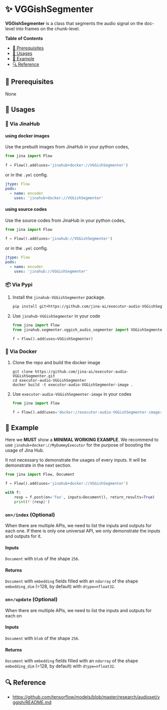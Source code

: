 
# ✨ VGGishSegmenter

**VGGishSegmenter** is a class that segments the audio signal on the doc-level into frames on the chunk-level.

<!-- START doctoc generated TOC please keep comment here to allow auto update -->
<!-- DON'T EDIT THIS SECTION, INSTEAD RE-RUN doctoc TO UPDATE -->
**Table of Contents**

- [🌱 Prerequisites](#-prerequisites)
- [🚀 Usages](#-usages)
- [🎉️ Example](#%EF%B8%8F-example)
- [🔍️ Reference](#%EF%B8%8F-reference)

<!-- END doctoc generated TOC please keep comment here to allow auto update -->

## 🌱 Prerequisites

None
## 🚀 Usages

### 🚚 Via JinaHub

#### using docker images
Use the prebuilt images from JinaHub in your python codes, 

```python
from jina import Flow
	
f = Flow().add(uses='jinahub+docker://VGGishSegmenter')
```

or in the `.yml` config.
	
```yaml
jtype: Flow
pods:
  - name: encoder
    uses: 'jinahub+docker://VGGishSegmenter'
```

#### using source codes
Use the source codes from JinaHub in your python codes,

```python
from jina import Flow
	
f = Flow().add(uses='jinahub://VGGishSegmenter')
```

or in the `.yml` config.

```yaml
jtype: Flow
pods:
  - name: encoder
    uses: 'jinahub://VGGishSegmenter'
```


### 📦️ Via Pypi

1. Install the `jinahub-VGGishSegmenter` package.

	```bash
	pip install git+https://github.com/jina-ai/executor-audio-VGGishSegmenter.git
	```

1. Use `jinahub-VGGishSegmenter` in your code

	```python
	from jina import Flow
	from jinahub.segmenter.vggish_audio_segmenter import VGGishSegmenter
	
	f = Flow().add(uses=VGGishSegmenter)
	```


### 🐳 Via Docker

1. Clone the repo and build the docker image

	```shell
	git clone https://github.com/jina-ai/executor-audio-VGGishSegmenter.git
	cd executor-audio-VGGishSegmenter
	docker build -t executor-audio-VGGishSegmenter-image .
	```

1. Use `executor-audio-VGGishSegmenter-image` in your codes

	```python
	from jina import Flow
	
	f = Flow().add(uses='docker://executor-audio-VGGishSegmenter-image:latest')
	```
	

## 🎉️ Example 

Here we **MUST** show a **MINIMAL WORKING EXAMPLE**. We recommend to use `jinahub+docker://MyDummyExecutor` for the purpose of boosting the usage of Jina Hub. 

It not necessary to demonstrate the usages of every inputs. It will be demonstrate in the next section.

```python
from jina import Flow, Document

f = Flow().add(uses='jinahub+docker://VGGishSegmenter')

with f:
    resp = f.post(on='foo', inputs=Document(), return_results=True)
    print(f'{resp}')
```

### `on=/index` (Optional)

When there are multiple APIs, we need to list the inputs and outputs for each one. If there is only one universal API, we only demonstrate the inputs and outputs for it.

#### Inputs 

`Document` with `blob` of the shape `256`.

#### Returns

`Document` with `embedding` fields filled with an `ndarray` of the shape `embedding_dim` (=128, by default) with `dtype=nfloat32`.

### `on=/update` (Optional)

When there are multiple APIs, we need to list the inputs and outputs for each on

#### Inputs 

`Document` with `blob` of the shape `256`.

#### Returns

`Document` with `embedding` fields filled with an `ndarray` of the shape `embedding_dim` (=128, by default) with `dtype=nfloat32`.

## 🔍️ Reference
- https://github.com/tensorflow/models/blob/master/research/audioset/vggish/README.md

